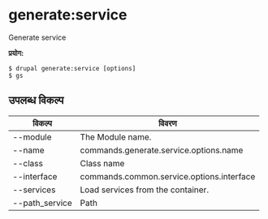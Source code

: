 # generate:service
Generate service

**प्रयोग:**
```
$ drupal generate:service [options]
$ gs  
```

## उपलब्ध विकल्प
विकल्प | विवरण
-------|-------------
--module | The Module name.
--name | commands.generate.service.options.name
--class | Class name
--interface | commands.common.service.options.interface
--services | Load services from the container.
--path_service | Path
